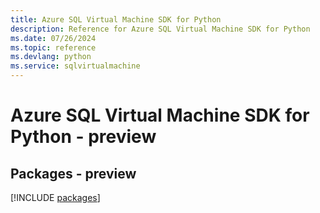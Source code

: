 ```yaml
---
title: Azure SQL Virtual Machine SDK for Python
description: Reference for Azure SQL Virtual Machine SDK for Python
ms.date: 07/26/2024
ms.topic: reference
ms.devlang: python
ms.service: sqlvirtualmachine
---
```

# Azure SQL Virtual Machine SDK for Python - preview
## Packages - preview
[!INCLUDE [packages](sql-virtual-machine-index.md)]